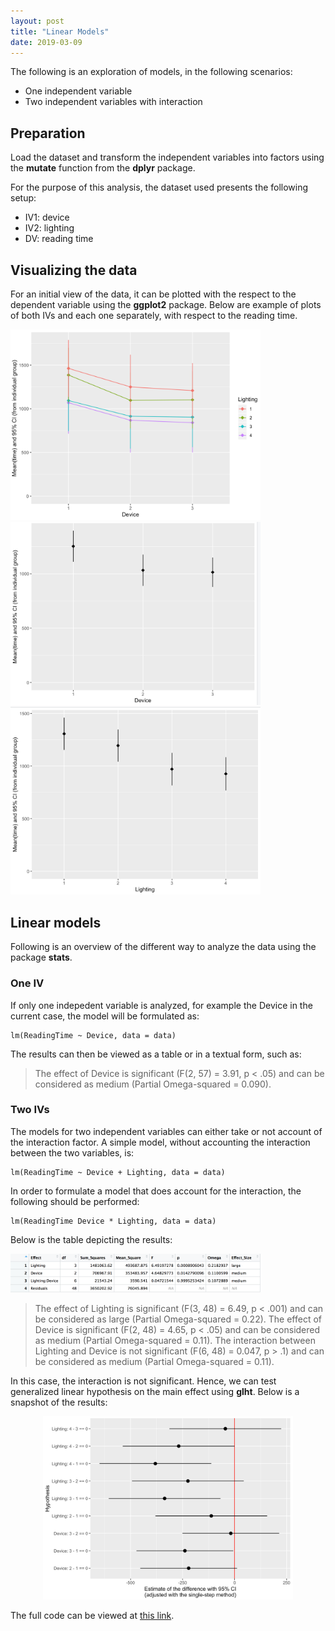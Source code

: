 ```yaml
---
layout: post
title: "Linear Models"
date: 2019-03-09
---
```

The following is an exploration of models, in the following scenarios:
* One independent variable
* Two independent variables with interaction

## Preparation
Load the dataset and transform the independent variables into factors using the **mutate** function from the **dplyr** package.

For the purpose of this analysis, the dataset used presents the following setup:
* IV1: device
* IV2: lighting
* DV: reading time

## Visualizing the data
For an initial view of the data, it can be plotted with the respect to the dependent variable using the **ggplot2** package. Below are example of plots of both IVs and each one separately, with respect to the reading time.

<img src="/assets/images/device_lighting.png" width="400">
<img src="/assets/images/device.png" width="400">
<img src="/assets/images/lighting.png" width="400">

## Linear models
Following is an overview of the different way to analyze the data using the package **stats**.

### One IV
If only one indepedent variable is analyzed, for example the Device in the current case, the model will be formulated as:
```
lm(ReadingTime ~ Device, data = data)
```

The results can then be viewed as a table or in a textual form, such as:
> The effect of Device is significant (F(2, 57) = 3.91, p < .05) and can be considered as medium (Partial Omega-squared = 0.090).

### Two IVs
The models for two independent variables can either take or not account of the interaction factor. A simple model, without accounting the interaction between the two variables, is:
```
lm(ReadingTime ~ Device + Lighting, data = data)
```
In order to formulate a model that does account for the interaction, the following should be performed:
```
lm(ReadingTime Device * Lighting, data = data)
```

Below is the table depicting the results: 

<img src="/assets/images/anova_interaction.png" width="400">

> The effect of Lighting is significant (F(3, 48) = 6.49, p < .001) and can be considered as large (Partial Omega-squared = 0.22). The effect of Device is significant (F(2, 48) = 4.65, p < .05) and can be considered as medium (Partial Omega-squared = 0.11). The interaction between Lighting and Device is not significant (F(6, 48) = 0.047, p > .1) and can be considered as medium (Partial Omega-squared = 0.11).


In this case, the interaction is not significant. Hence, we can test generalized linear hypothesis on the main effect using **glht**.
Below is a snapshot of the results:
<p align="center">
<img src="/assets/images/ghlt.png" width="400">
</p>

The full code can be viewed at [this link](https://github.com/bianca-stancu/QuantHCI2019/blob/master/linear_models.R).

